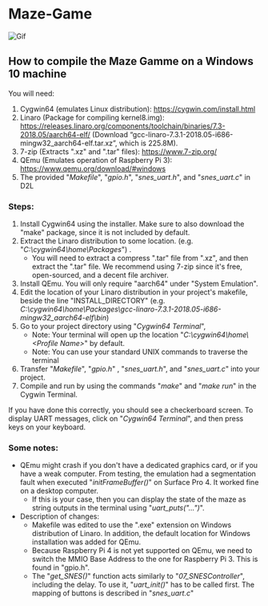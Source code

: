 # Maze-Game

![Gif](https://imgur.com/a/qZdW25E)


## How to compile the Maze Gamme on a Windows 10 machine

You will need:

1. Cygwin64 (emulates Linux distribution): https://cygwin.com/install.html
2. Linaro (Package for compiling kernel8.img): https://releases.linaro.org/components/toolchain/binaries/7.3-2018.05/aarch64-elf/ (Download “gcc-linaro-7.3.1-2018.05-i686-mingw32_aarch64-elf.tar.xz”, which is 225.8M).
3. 7-zip (Extracts ".xz" and ".tar" files): https://www.7-zip.org/
4. QEmu (Emulates operation of Raspberry Pi 3): https://www.qemu.org/download/#windows
5. The provided "*Makefile*", "*gpio.h*", "*snes_uart.h*", and "*snes_uart.c*" in D2L



### Steps:


1. Install Cygwin64 using the installer. Make sure to also download the "make" package, since it is not included by default.
2. Extract the Linaro distribution to some location. (e.g. "*C:\cygwin64\home\Packages*") .
   * You will need to extract a compress ".tar" file from ".xz", and then extract the ".tar" file. We recommend using 7-zip since it's free, open-sourced, and a decent file archiver.
3. Install QEmu. You will only require "aarch64" under "System Emulation".
4. Edit the location of your Linaro distribution in your project's makefile, beside the line "INSTALL_DIRECTORY" (e.g. *C:\cygwin64\home\Packages\gcc-linaro-7.3.1-2018.05-i686-mingw32_aarch64-elf\bin*)
5. Go to your project directory using "*Cygwin64 Terminal*",
   * Note: Your terminal will open up the location "*C:\cygwin64\home\\<Profile Name\>*" by default. 
   * Note: You can use your standard UNIX commands to traverse the terminal
6. Transfer "*Makefile*", "*gpio.h*" , "*snes_uart.h*", and "*snes_uart.c*" into your project.
7. Compile and run by using the commands "*make*" and "*make run*" in the Cygwin Terminal.

If you have done this correctly, you should see a checkerboard screen. To display UART messages, click on "*Cygwin64 Terminal*", and then press keys on your keyboard.



### Some notes:

* QEmu might crash if you don't have a dedicated graphics card, or if you have a weak computer. From testing, the emulation had a segmentation fault when executed "*initFrameBuffer()*" on Surface Pro 4. It worked fine on a desktop computer. 
  * If this is your case, then you can display the state of the maze as string outputs in the terminal using "*uart_puts("...")*".
* Description of changes:
  * Makefile was edited to use the ".exe" extension on Windows distribution of Linaro. In addition, the default location for Windows installation was added for QEmu.
  * Because Raspberry Pi 4 is not yet supported on QEmu, we need to switch the MMIO Base Address to the one for Raspberry  Pi 3. This is found in "gpio.h".
  * The "*get_SNES()*" function acts similarly to "*07_SNESController*", including the delay. To use it, "*uart_init()*" has to be called first. The mapping of buttons is described in "*snes_uart.c*"
